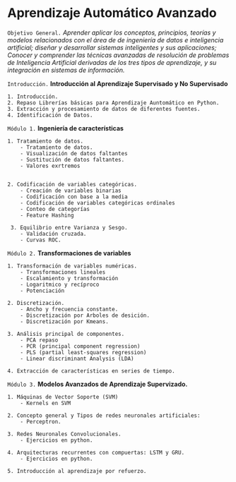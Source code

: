 # Aprendizaje Automático Avanzado


`Objetivo General.` *Aprender aplicar los conceptos, principios, teorías y modelos relacionados con el área de de ingeniería de datos e inteligencia artificial; diseñar y desarrollar sistemas inteligentes y sus aplicaciones; Conocer y comprender las técnicas avanzadas de resolución de problemas de Inteligencia Artificial derivadas de los tres tipos de aprendizaje, y su integración en sistemas de información.*

`Introducción.` **Introducción al Aprendizaje Supervisado y No Supervisado**

    1. Introducción. 
    2. Repaso Librerías básicas para Aprendizaje Auntomático en Python.
    3. Extracción y procesamiento de datos de diferentes fuentes.
    4. Identificación de Datos.
    
   
`Módulo 1.` **Ingeniería de características**

    1. Tratamiento de datos.
        - Tratamiento de datos.
        - Visualización de datos faltantes
        - Sustitución de datos faltantes.
        - Valores exrtremos
        
    
    2. Codificación de variables categóricas.
        - Creación de variables binarias
        - Codificación con base a la media
        - Codificación de variables categóricas ordinales
        - Conteo de categorías
        - Feature Hashing
        
     3. Equilibrio entre Varianza y Sesgo.
        - Validación cruzada.
        - Curvas ROC.
    
 `Módulo 2.` **Transformaciones de variables**

            
    1. Transformación de variables numéricas.
        - Transformaciones lineales
        - Escalamiento y transformación
        - Logaritmico y recíproco
        - Potenciación
    
    2. Discretización.
        - Ancho y frecuencia constante.
        - Discretización por Arboles de desición.
        - Discretización por Kmeans.
    
    3. Análisis principal de componentes.
        - PCA repaso
        - PCR (principal component regression)
        - PLS (partial least-squares regression)
        - Linear discriminant Analysis (LDA)
        
    4. Extracción de características en series de tiempo.

`Módulo 3.` **Modelos Avanzados de Aprendizaje Supervizado.**

    1. Máquinas de Vector Soporte (SVM)
        - Kernels en SVM
        
    2. Concepto general y Tipos de redes neuronales artificiales: 
        - Perceptron.
    
    3. Redes Neuronales Convolucionales.
        - Ejercicios en python.
    
    4. Arquitecturas recurrentes con compuertas: LSTM y GRU.
        - Ejercicios en python.
        
    5. Introducción al aprendizaje por refuerzo.
